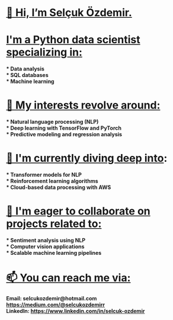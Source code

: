  # [👋 Hi, I’m Selçuk Özdemir.](#) 
 # [I'm a Python data scientist specializing in:](#)
__* Data analysis__\
__* SQL  databases__ \
__* Machine learning__ 

 # [👀 My interests revolve around:](#)
__* Natural language processing (NLP)__ \
__* Deep learning with TensorFlow and PyTorch__ \
__* Predictive modeling and regression analysis__ 

# [🌱 I'm currently diving deep into](#):
__* Transformer models for NLP__ \
__* Reinforcement learning algorithms__\
__* Cloud-based data processing with AWS__

#  [💞️ I'm eager to collaborate on projects related to:](#)
__* Sentiment analysis using NLP__\
__* Computer  vision  applications__\
__* Scalable machine learning pipelines__

# [📫 You can reach me via:](#)
 __Email: selcukozdemir@hotmail.com__ \
 __https://medium.com/@selcukozdemirr__ \
 __LinkedIn: https://www.linkedin.com/in/selcuk-ozdemir__
